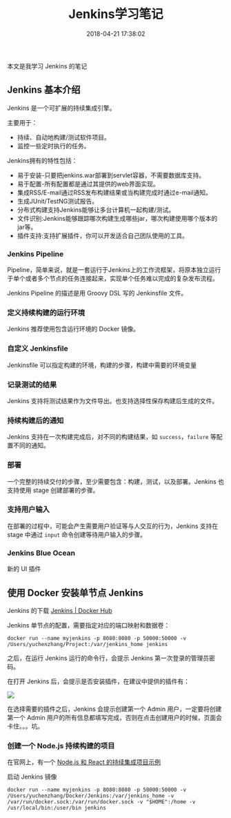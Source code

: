 ﻿---
title: Jenkins学习笔记
date: 2018-04-21 17:38:02
categories: coding
tags:
  - Jenkins
  - Docker
---

本文是我学习 Jenkins 的笔记

<!--more-->

## Jenkins 基本介绍

Jenkins 是一个可扩展的持续集成引擎。

主要用于：

* 持续、自动地构建/测试软件项目。
* 监控一些定时执行的任务。

Jenkins拥有的特性包括：

* 易于安装-只要把jenkins.war部署到servlet容器，不需要数据库支持。
* 易于配置-所有配置都是通过其提供的web界面实现。
* 集成RSS/E-mail通过RSS发布构建结果或当构建完成时通过e-mail通知。
* 生成JUnit/TestNG测试报告。
* 分布式构建支持Jenkins能够让多台计算机一起构建/测试。
* 文件识别:Jenkins能够跟踪哪次构建生成哪些jar，哪次构建使用哪个版本的jar等。
* 插件支持:支持扩展插件，你可以开发适合自己团队使用的工具。

### Jenkins Pipeline

Pipeline，简单来说，就是一套运行于Jenkins上的工作流框架，将原本独立运行于单个或者多个节点的任务连接起来，实现单个任务难以完成的复杂发布流程。

Jenkins Pipeline 的描述是用 Groovy DSL 写的 Jenkinsfile 文件。

### 定义持续构建的运行环境

Jenkins 推荐使用包含运行环境的 Docker 镜像。

### 自定义 Jenkinsfile

Jenkinsfile 可以指定构建的环境，构建的步骤，构建中需要的环境变量

### 记录测试的结果

Jenkins 支持将测试结果作为文件导出。也支持选择性保存构建后生成的文件。

### 持续构建后的通知

Jenkins 支持在一次构建完成后，对不同的构建结果，如 `success`，`failure` 等配置不同的通知。

### 部署

一个完整的持续交付的步骤，至少需要包含：构建，测试，以及部署。Jenkins 也支持使用 stage 创建部署的步骤。

### 支持用户输入

在部署的过程中，可能会产生需要用户验证等与人交互的行为，Jenkins 支持在 stage 中通过 `input` 命令创建等待用户输入的步骤。

### Jenkins Blue Ocean

新的 UI 插件

## 使用 Docker 安装单节点 Jenkins


Jenkins 的下载 [Jenkins | Docker Hub](https://hub.docker.com/_/jenkins/)

Jenkins 单节点的配置，需要指定对应的端口映射和数据卷：

```
docker run --name myjenkins -p 8080:8080 -p 50000:50000 -v /Users/yuchenzhang/Project:/var/jenkins_home jenkins
```

之后，在运行 Jenkins 运行的命令行，会提示 Jenkins 第一次登录的管理员密码。

在打开 Jenkins 后，会提示是否安装插件，在建议中提供的插件有：

![](http://ojt6zsxg2.bkt.clouddn.com/17a359c193ddb11b34e3baad4d50e89a.png)

在选择需要的插件之后，Jenkins 会提示创建第一个 Admin 用户，一定要将创建第一个 Admin 用户的所有信息都填写完成，否则在点击创建用户的时候，页面会卡住。。。坑。

### 创建一个 Node.js 持续构建的项目

在官网上，有一个 [Node.js 和 React 的持续集成项目示例](https://jenkins.io/doc/tutorials/build-a-node-js-and-react-app-with-npm/)

启动 Jenkins 镜像

```
docker run --name myjenkins -p 8080:8080 -p 50000:50000 -v /Users/yuchenzhang/Docker/Jenkins:/var/jenkins_home -v /var/run/docker.sock:/var/run/docker.sock -v "$HOME":/home -v /usr/local/bin:/user/bin jenkins
```




